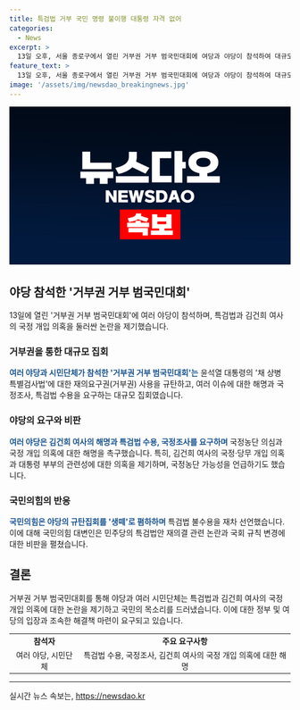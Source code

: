 ```yaml
---
title: 특검법 거부 국민 명령 불이행 대통령 자격 없어
categories:
  - News
excerpt: >
  13일 오후, 서울 종로구에서 열린 거부권 거부 범국민대회에 여당과 야당이 참석하여 대규모로 채상병 특검법 재의를 규탄하고 국정개입 의혹 해명과 국정조사를 촉구했다. 야당은 김건희 여사의 해명과 특검법 수용을 요구하며, 여당은 정략으로 가득 찬 특검 추진을 주장했다. 민주당 대표 직무대행은 녹취록 공개와 구명 로비 의혹을 제기하며 국정농단 가능성을 언급하고, 윤석열 대통령의 탄핵 가능성도 언급했다. 국민의힘은 규탄집회를 비판하며 특검법 불수용의지를 드러냈다.
feature_text: >
  13일 오후, 서울 종로구에서 열린 거부권 거부 범국민대회에 여당과 야당이 참석하여 대규모로 채상병 특검법 재의를 규탄하고 국정개입 의혹 해명과 국정조사를 촉구했다. 야당은 김건희 여사의 해명과 특검법 수용을 요구하며, 여당은 정략으로 가득 찬 특검 추진을 주장했다. 민주당 대표 직무대행은 녹취록 공개와 구명 로비 의혹을 제기하며 국정농단 가능성을 언급하고, 윤석열 대통령의 탄핵 가능성도 언급했다. 국민의힘은 규탄집회를 비판하며 특검법 불수용의지를 드러냈다.
image: '/assets/img/newsdao_breakingnews.jpg'
---
```


<p><img src="/assets/img/newsdao_breakingnews.jpg" alt="firstkoreanews 속보" /></p>

<h2 data-ke-size="size26">야당 참석한 '거부권 거부 범국민대회'</h2>

<p data-ke-size="size16">13일에 열린 '거부권 거부 범국민대회'에 여러 야당이 참석하며, 특검법과 김건희 여사의 국정 개입 의혹을 둘러싼 논란을 제기했습니다.</p>

<h3>거부권을 통한 대규모 집회</h3>

<p data-ke-size="size16"><b><span style="color: #1a5490;">여러 야당과 시민단체가 참석한 '거부권 거부 범국민대회'는</span></b> 윤석열 대통령의 '채 상병 특별검사법'에 대한 재의요구권(거부권) 사용을 규탄하고, 여러 이슈에 대한 해명과 국정조사, 특검법 수용을 요구하는 대규모 집회였습니다.</p>

<h3>야당의 요구와 비판</h3>

<p data-ke-size="size16"><b><span style="color: #1a5490;">여러 야당은 김건희 여사의 해명과 특검법 수용, 국정조사를 요구하며</span></b> 국정농단 의심과 국정 개입 의혹에 대한 해명을 촉구했습니다. 특히, 김건희 여사의 국정·당무 개입 의혹과 대통령 부부의 관련성에 대한 의혹을 제기하며, 국정농단 가능성을 언급하기도 했습니다.</p>

<h3>국민의힘의 반응</h3>

<p data-ke-size="size16"><b><span style="color: #1a5490;">국민의힘은 야당의 규탄집회를 '생떼'로 폄하하며</span></b> 특검법 불수용을 재차 선언했습니다. 이에 대해 국민의힘 대변인은 민주당의 특검법안 재의결 관련 논란과 국회 규칙 변경에 대한 비판을 펼쳤습니다.</p>

<h2 data-ke-size="size26">결론</h2>

<p data-ke-size="size16">거부권 거부 범국민대회를 통해 야당과 여러 시민단체는 특검법과 김건희 여사의 국정 개입 의혹에 대한 논란을 제기하고 국민의 목소리를 드러냈습니다. 이에 대한 정부 및 여당의 입장과 조속한 해결책 마련이 요구되고 있습니다.</p>

<table>
    <tr>
        <td style="text-align: center; height: 17px;"><b>참석자</b></td>
        <td style="text-align: center; height: 17px;"><b>주요 요구사항</b></td>
    </tr>
    <tr>
        <td style="text-align: center; height: 17px;">여러 야당, 시민단체</td>
        <td style="text-align: center; height: 17px;">특검법 수용, 국정조사, 김건희 여사의 국정 개입 의혹에 대한 해명</td>
    </tr>
</table>

<p><hr></p>
실시간 뉴스 속보는, <a href="https://newsdao.kr" rel="dofollow">https://newsdao.kr</a>


